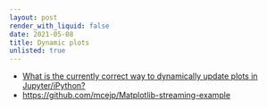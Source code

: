 ```yaml
---
layout: post
render_with_liquid: false
date: 2021-05-08
title: Dynamic plots
unlisted: true
---
```


- [What is the currently correct way to dynamically update plots in
  Jupyter/iPython?](https://stackoverflow.com/a/34486703)
- <https://github.com/mcejp/Matplotlib-streaming-example>

